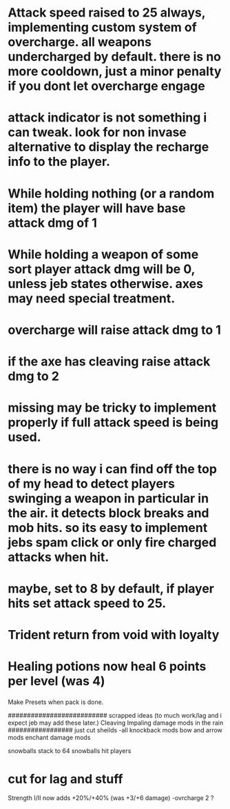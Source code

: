 # Attack speed raised to 25 always, implementing custom system of overcharge.  all weapons undercharged by default.  there is no more cooldown, just a minor penalty if you dont let overcharge engage
# attack indicator is not something i can tweak.  look for non invase alternative to display the recharge info to the player.

# While holding nothing (or a random item)  the player will have base attack dmg of 1
# While holding a weapon of some sort player attack dmg will be 0, unless jeb states otherwise. axes may need special treatment.

# overcharge will raise attack dmg to 1
# if the axe has cleaving raise attack dmg to 2

# missing may be tricky to implement properly if full attack speed is being used.
# there is no way i can find off the top of my head to detect players swinging a weapon in particular in the air.  it detects block breaks and mob hits.  so its easy to implement jebs spam click or only fire charged attacks when hit.
# maybe, set to 8 by default, if player hits set attack speed to 25.


# Trident return from void with loyalty




# Healing potions now heal 6 points per level (was 4)


#####
Make Presets when pack is done.







########################## scrapped ideas (to much work/lag and i expect jeb may add these later.)
Cleaving
Impaling damage mods in the rain
################# just cut
sheilds -all
knockback mods
bow and arrow mods
enchant damage mods

snowballs stack to 64
snowballs hit players



# cut for lag and stuff
Strength I/II now adds +20%/+40% (was +3/+6 damage)              -ovrcharge 2 ?